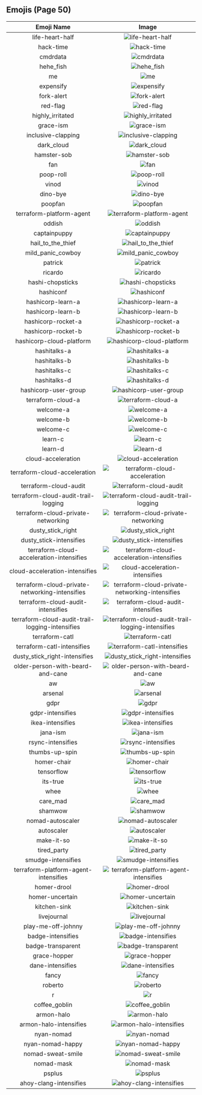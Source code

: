 
  ## Emojis (Page 50)
  |Emoji Name|Image|
  | :-: | :-: |
  |life-heart-half| ![life-heart-half](/output/life-heart-half.png)|
  |hack-time| ![hack-time](/output/hack-time.gif)|
  |cmdrdata| ![cmdrdata](/output/cmdrdata.png)|
  |hehe_fish| ![hehe_fish](/output/hehe_fish.png)|
  |me| ![me](/output/me.png)|
  |expensify| ![expensify](/output/expensify.png)|
  |fork-alert| ![fork-alert](/output/fork-alert.png)|
  |red-flag| ![red-flag](/output/red-flag.png)|
  |highly_irritated| ![highly_irritated](/output/highly_irritated.png)|
  |grace-ism| ![grace-ism](/output/grace-ism.png)|
  |inclusive-clapping| ![inclusive-clapping](/output/inclusive-clapping.gif)|
  |dark_cloud| ![dark_cloud](/output/dark_cloud.png)|
  |hamster-sob| ![hamster-sob](/output/hamster-sob.png)|
  |fan| ![fan](/output/fan.gif)|
  |poop-roll| ![poop-roll](/output/poop-roll.gif)|
  |vinod| ![vinod](/output/vinod.png)|
  |dino-bye| ![dino-bye](/output/dino-bye.gif)|
  |poopfan| ![poopfan](/output/poopfan.gif)|
  |terraform-platform-agent| ![terraform-platform-agent](/output/terraform-platform-agent.png)|
  |oddish| ![oddish](/output/oddish.gif)|
  |captainpuppy| ![captainpuppy](/output/captainpuppy.png)|
  |hail_to_the_thief| ![hail_to_the_thief](/output/hail_to_the_thief.jpg)|
  |mild_panic_cowboy| ![mild_panic_cowboy](/output/mild_panic_cowboy.png)|
  |patrick| ![patrick](/output/patrick.png)|
  |ricardo| ![ricardo](/output/ricardo.png)|
  |hashi-chopsticks| ![hashi-chopsticks](/output/hashi-chopsticks.png)|
  |hashiconf| ![hashiconf](/output/hashiconf.png)|
  |hashicorp-learn-a| ![hashicorp-learn-a](/output/hashicorp-learn-a.png)|
  |hashicorp-learn-b| ![hashicorp-learn-b](/output/hashicorp-learn-b.png)|
  |hashicorp-rocket-a| ![hashicorp-rocket-a](/output/hashicorp-rocket-a.png)|
  |hashicorp-rocket-b| ![hashicorp-rocket-b](/output/hashicorp-rocket-b.png)|
  |hashicorp-cloud-platform| ![hashicorp-cloud-platform](/output/hashicorp-cloud-platform.png)|
  |hashitalks-a| ![hashitalks-a](/output/hashitalks-a.png)|
  |hashitalks-b| ![hashitalks-b](/output/hashitalks-b.png)|
  |hashitalks-c| ![hashitalks-c](/output/hashitalks-c.png)|
  |hashitalks-d| ![hashitalks-d](/output/hashitalks-d.png)|
  |hashicorp-user-group| ![hashicorp-user-group](/output/hashicorp-user-group.png)|
  |terraform-cloud-a| ![terraform-cloud-a](/output/terraform-cloud-a.png)|
  |welcome-a| ![welcome-a](/output/welcome-a.png)|
  |welcome-b| ![welcome-b](/output/welcome-b.png)|
  |welcome-c| ![welcome-c](/output/welcome-c.png)|
  |learn-c| ![learn-c](/output/learn-c.png)|
  |learn-d| ![learn-d](/output/learn-d.png)|
  |cloud-acceleration| ![cloud-acceleration](/output/cloud-acceleration.png)|
  |terraform-cloud-acceleration| ![terraform-cloud-acceleration](/output/terraform-cloud-acceleration.png)|
  |terraform-cloud-audit| ![terraform-cloud-audit](/output/terraform-cloud-audit.png)|
  |terraform-cloud-audit-trail-logging| ![terraform-cloud-audit-trail-logging](/output/terraform-cloud-audit-trail-logging.gif)|
  |terraform-cloud-private-networking| ![terraform-cloud-private-networking](/output/terraform-cloud-private-networking.png)|
  |dusty_stick_right| ![dusty_stick_right](/output/dusty_stick_right.png)|
  |dusty_stick-intensifies| ![dusty_stick-intensifies](/output/dusty_stick-intensifies.gif)|
  |terraform-cloud-acceleration-intensifies| ![terraform-cloud-acceleration-intensifies](/output/terraform-cloud-acceleration-intensifies.gif)|
  |cloud-acceleration-intensifies| ![cloud-acceleration-intensifies](/output/cloud-acceleration-intensifies.gif)|
  |terraform-cloud-private-networking-intensifies| ![terraform-cloud-private-networking-intensifies](/output/terraform-cloud-private-networking-intensifies.gif)|
  |terraform-cloud-audit-intensifies| ![terraform-cloud-audit-intensifies](/output/terraform-cloud-audit-intensifies.gif)|
  |terraform-cloud-audit-trail-logging-intensifies| ![terraform-cloud-audit-trail-logging-intensifies](/output/terraform-cloud-audit-trail-logging-intensifies.gif)|
  |terraform-catl| ![terraform-catl](/output/terraform-catl)|
  |terraform-catl-intensifies| ![terraform-catl-intensifies](/output/terraform-catl-intensifies)|
  |dusty_stick_right-intensifies| ![dusty_stick_right-intensifies](/output/dusty_stick_right-intensifies.gif)|
  |older-person-with-beard-and-cane| ![older-person-with-beard-and-cane](/output/older-person-with-beard-and-cane)|
  |aw| ![aw](/output/aw.png)|
  |arsenal| ![arsenal](/output/arsenal.png)|
  |gdpr| ![gdpr](/output/gdpr.png)|
  |gdpr-intensifies| ![gdpr-intensifies](/output/gdpr-intensifies.gif)|
  |ikea-intensifies| ![ikea-intensifies](/output/ikea-intensifies.gif)|
  |jana-ism| ![jana-ism](/output/jana-ism.png)|
  |rsync-intensifies| ![rsync-intensifies](/output/rsync-intensifies.gif)|
  |thumbs-up-spin| ![thumbs-up-spin](/output/thumbs-up-spin.gif)|
  |homer-chair| ![homer-chair](/output/homer-chair.gif)|
  |tensorflow| ![tensorflow](/output/tensorflow.png)|
  |its-true| ![its-true](/output/its-true.gif)|
  |whee| ![whee](/output/whee)|
  |care_mad| ![care_mad](/output/care_mad.png)|
  |shamwow| ![shamwow](/output/shamwow.jpg)|
  |nomad-autoscaler| ![nomad-autoscaler](/output/nomad-autoscaler.png)|
  |autoscaler| ![autoscaler](/output/autoscaler)|
  |make-it-so| ![make-it-so](/output/make-it-so.gif)|
  |tired_party| ![tired_party](/output/tired_party.gif)|
  |smudge-intensifies| ![smudge-intensifies](/output/smudge-intensifies.gif)|
  |terraform-platform-agent-intensifies| ![terraform-platform-agent-intensifies](/output/terraform-platform-agent-intensifies.gif)|
  |homer-drool| ![homer-drool](/output/homer-drool)|
  |homer-uncertain| ![homer-uncertain](/output/homer-uncertain.gif)|
  |kitchen-sink| ![kitchen-sink](/output/kitchen-sink.png)|
  |livejournal| ![livejournal](/output/livejournal.png)|
  |play-me-off-johnny| ![play-me-off-johnny](/output/play-me-off-johnny.gif)|
  |badge-intensifies| ![badge-intensifies](/output/badge-intensifies.gif)|
  |badge-transparent| ![badge-transparent](/output/badge-transparent.png)|
  |grace-hopper| ![grace-hopper](/output/grace-hopper.png)|
  |dane-intensifies| ![dane-intensifies](/output/dane-intensifies.gif)|
  |fancy| ![fancy](/output/fancy.png)|
  |roberto| ![roberto](/output/roberto.png)|
  |r| ![r](/output/r.png)|
  |coffee_goblin| ![coffee_goblin](/output/coffee_goblin.jpg)|
  |armon-halo| ![armon-halo](/output/armon-halo.png)|
  |armon-halo-intensifies| ![armon-halo-intensifies](/output/armon-halo-intensifies.gif)|
  |nyan-nomad| ![nyan-nomad](/output/nyan-nomad.gif)|
  |nyan-nomad-happy| ![nyan-nomad-happy](/output/nyan-nomad-happy.gif)|
  |nomad-sweat-smile| ![nomad-sweat-smile](/output/nomad-sweat-smile.png)|
  |nomad-mask| ![nomad-mask](/output/nomad-mask.png)|
  |psplus| ![psplus](/output/psplus.png)|
  |ahoy-clang-intensifies| ![ahoy-clang-intensifies](/output/ahoy-clang-intensifies.gif)|
  